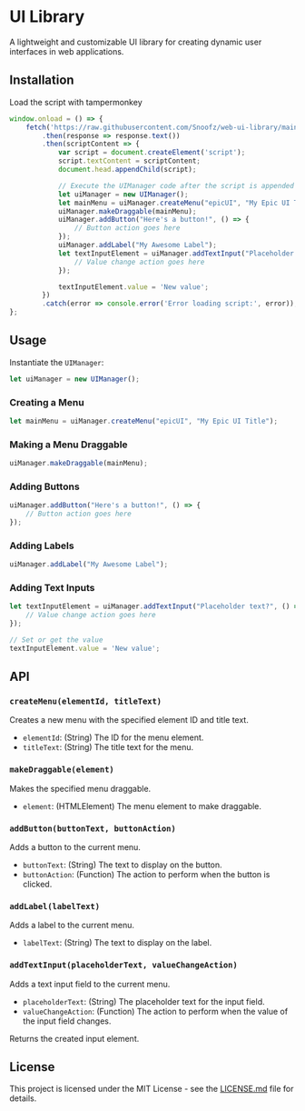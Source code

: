 # UI Library

A lightweight and customizable UI library for creating dynamic user interfaces in web applications.

## Installation

Load the script with tampermonkey

```js
window.onload = () => {
    fetch('https://raw.githubusercontent.com/Snoofz/web-ui-library/main/ui.js')
        .then(response => response.text())
        .then(scriptContent => {
            var script = document.createElement('script');
            script.textContent = scriptContent;
            document.head.appendChild(script);

            // Execute the UIManager code after the script is appended
            let uiManager = new UIManager();
            let mainMenu = uiManager.createMenu("epicUI", "My Epic UI Title");
            uiManager.makeDraggable(mainMenu);
            uiManager.addButton("Here's a button!", () => {
                // Button action goes here
            });
            uiManager.addLabel("My Awesome Label");
            let textInputElement = uiManager.addTextInput("Placeholder text?", () => {
                // Value change action goes here
            });

            textInputElement.value = 'New value';
        })
        .catch(error => console.error('Error loading script:', error));
};

```
## Usage

Instantiate the `UIManager`:

```javascript
let uiManager = new UIManager();
```

### Creating a Menu

```javascript
let mainMenu = uiManager.createMenu("epicUI", "My Epic UI Title");
```

### Making a Menu Draggable

```javascript
uiManager.makeDraggable(mainMenu);
```

### Adding Buttons

```javascript
uiManager.addButton("Here's a button!", () => {
    // Button action goes here
});
```

### Adding Labels

```javascript
uiManager.addLabel("My Awesome Label");
```

### Adding Text Inputs

```javascript
let textInputElement = uiManager.addTextInput("Placeholder text?", () => {
    // Value change action goes here
});

// Set or get the value
textInputElement.value = 'New value';
```

## API

### `createMenu(elementId, titleText)`

Creates a new menu with the specified element ID and title text.

- `elementId`: (String) The ID for the menu element.
- `titleText`: (String) The title text for the menu.

### `makeDraggable(element)`

Makes the specified menu draggable.

- `element`: (HTMLElement) The menu element to make draggable.

### `addButton(buttonText, buttonAction)`

Adds a button to the current menu.

- `buttonText`: (String) The text to display on the button.
- `buttonAction`: (Function) The action to perform when the button is clicked.

### `addLabel(labelText)`

Adds a label to the current menu.

- `labelText`: (String) The text to display on the label.

### `addTextInput(placeholderText, valueChangeAction)`

Adds a text input field to the current menu.

- `placeholderText`: (String) The placeholder text for the input field.
- `valueChangeAction`: (Function) The action to perform when the value of the input field changes.

Returns the created input element.

## License

This project is licensed under the MIT License - see the [LICENSE.md](LICENSE.md) file for details.
